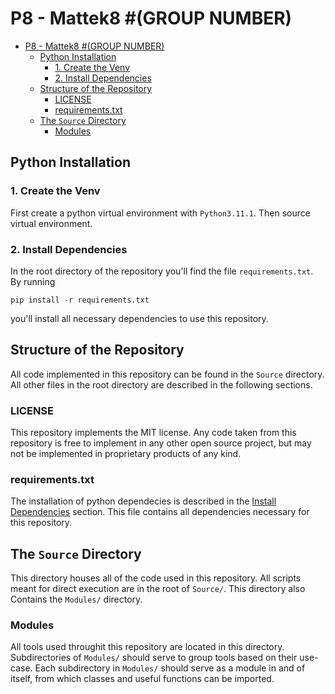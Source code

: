 # P8 - Mattek8 \#(GROUP NUMBER)
- [P8 - Mattek8 #(GROUP NUMBER)](#p8---mattek8-group-number)
  - [Python Installation](#python-installation)
    - [1. Create the Venv](#1-create-the-venv)
    - [2. Install Dependencies](#2-install-dependencies)
  - [Structure of the Repository](#structure-of-the-repository)
    - [LICENSE](#license)
    - [requirements.txt](#requirementstxt)
  - [The `Source` Directory](#the-source-directory)
    - [Modules](#modules)

## Python Installation
### 1. Create the Venv
First create a python virtual environment with `Python3.11.1`. Then source virtual environment.

### 2. Install Dependencies
In the root directory of the repository you'll find the file `requirements.txt`. By running
```
pip install -r requirements.txt
```
you'll install all necessary dependencies to use this repository.

## Structure of the Repository
All code implemented in this repository can be found in the `Source` directory. All other files in the root directory are described in the following sections.

### LICENSE
This repository implements the MIT license. Any code taken from this repository is free to implement in any other open source project, but may not be implemented in proprietary products of any kind.

### requirements.txt
The installation of python dependecies is described in the [Install Dependencies](#2-install-dependencies) section. This file contains all dependencies necessary for this repository.

## The `Source` Directory
This directory houses all of the code used in this repository. All scripts meant for direct execution are in the root of `Source/`. This directory also Contains the `Modules/` directory.

### Modules
All tools used throughit this repository are located in this directory. Subdirectories of `Modules/` should serve to group tools based on their use-case. Each subdirectory in `Modules/` should serve as a module in and of itself, from which classes and useful functions can be imported.